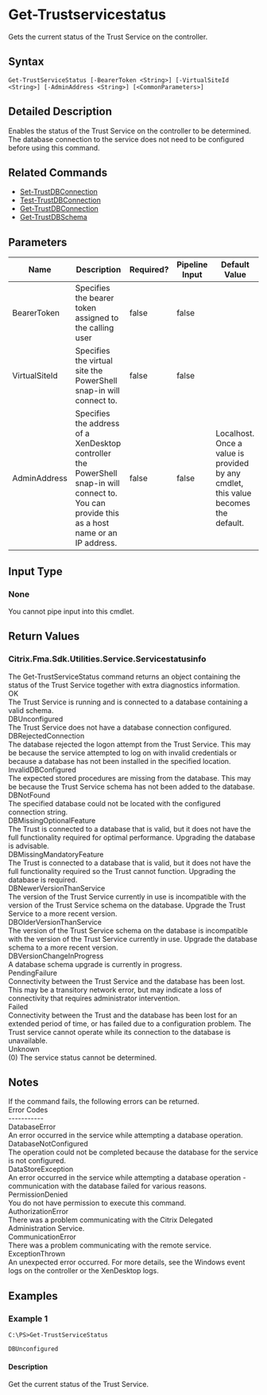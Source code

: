 ﻿
# Get-Trustservicestatus
Gets the current status of the Trust Service on the controller.
## Syntax
```
Get-TrustServiceStatus [-BearerToken <String>] [-VirtualSiteId <String>] [-AdminAddress <String>] [<CommonParameters>]
```
## Detailed Description
Enables the status of the Trust Service on the controller to be determined. The database connection to the service does not need to be configured before using this command.


## Related Commands

* [Set-TrustDBConnection](../Set-TrustDBConnection/)
* [Test-TrustDBConnection](../Test-TrustDBConnection/)
* [Get-TrustDBConnection](../Get-TrustDBConnection/)
* [Get-TrustDBSchema](../Get-TrustDBSchema/)
## Parameters
| Name   | Description | Required? | Pipeline Input | Default Value |
| --- | --- | --- | --- | --- |
| BearerToken | Specifies the bearer token assigned to the calling user | false | false |  |
| VirtualSiteId | Specifies the virtual site the PowerShell snap-in will connect to. | false | false |  |
| AdminAddress | Specifies the address of a XenDesktop controller the PowerShell snap-in will connect to. You can provide this as a host name or an IP address. | false | false | Localhost. Once a value is provided by any cmdlet, this value becomes the default. |

## Input Type

### None
You cannot pipe input into this cmdlet.
## Return Values

### Citrix.Fma.Sdk.Utilities.Service.Servicestatusinfo
The Get-TrustServiceStatus command returns an object containing the status of the Trust Service together with extra diagnostics information.<br>OK<br>    The Trust Service is running and is connected to a database containing a valid schema.<br>DBUnconfigured<br>    The Trust Service does not have a database connection configured.<br>DBRejectedConnection<br>    The database rejected the logon attempt from the Trust Service.  This may be because the service attempted to log on with invalid credentials or because a database has not been installed in the specified location.<br>InvalidDBConfigured<br>    The expected stored procedures are missing from the database.  This may be because the Trust Service schema has not been added to the database.<br>DBNotFound<br>    The specified database could not be located with the configured connection string.<br>DBMissingOptionalFeature<br>    The Trust is connected to a database that is valid, but it does not have the full functionality required for optimal performance. Upgrading the database is advisable.<br>DBMissingMandatoryFeature<br>    The Trust is connected to a database that is valid, but it does not have the full functionality required so the Trust cannot function. Upgrading the database is required.<br>DBNewerVersionThanService<br>    The version of the Trust Service currently in use is incompatible with the version of the Trust Service schema on the database.  Upgrade the Trust Service to a more recent version.<br>DBOlderVersionThanService<br>    The version of the Trust Service schema on the database is incompatible with the version of the Trust Service currently in use.  Upgrade the database schema to a more recent version.<br>DBVersionChangeInProgress<br>    A database schema upgrade is currently in progress.<br>PendingFailure<br>    Connectivity between the Trust Service and the database has been lost. This may be a transitory network error, but may indicate a loss of connectivity that requires administrator intervention.<br>Failed<br>    Connectivity between the Trust and the database has been lost for an extended period of time, or has failed due to a configuration problem. The Trust service cannot operate while its connection to the database is unavailable.<br>Unknown<br>    (0) The service status cannot be determined.
## Notes
If the command fails, the following errors can be returned.<br>    Error Codes<br>    -----------<br>    DatabaseError<br>        An error occurred in the service while attempting a database operation.<br>    DatabaseNotConfigured<br>        The operation could not be completed because the database for the service is not configured.<br>    DataStoreException<br>        An error occurred in the service while attempting a database operation - communication with the database failed for various reasons.<br>    PermissionDenied<br>        You do not have permission to execute this command.<br>    AuthorizationError<br>        There was a problem communicating with the Citrix Delegated Administration Service.<br>    CommunicationError<br>        There was a problem communicating with the remote service.<br>    ExceptionThrown<br>        An unexpected error occurred.  For more details, see the Windows event logs on the controller or the XenDesktop logs.
## Examples

### Example 1
```
C:\PS>Get-TrustServiceStatus

DBUnconfigured
```
#### Description
Get the current status of the Trust Service.
